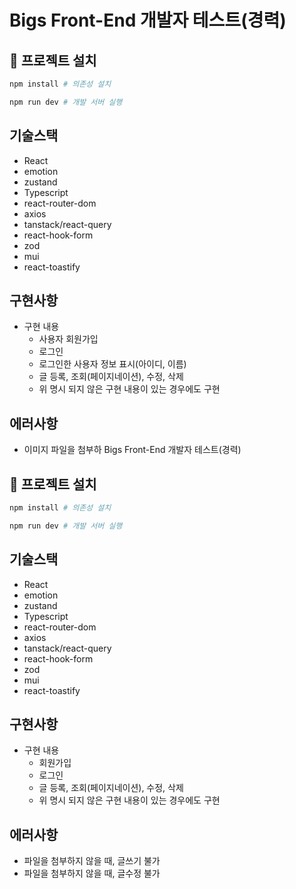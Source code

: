 # Bigs Front-End 개발자 테스트(경력)

## 🚀 프로젝트 설치

```bash
npm install # 의존성 설치

npm run dev # 개발 서버 실행
```

## 기술스택

- React
- emotion
- zustand
- Typescript
- react-router-dom
- axios
- tanstack/react-query
- react-hook-form
- zod
- mui
- react-toastify

## 구현사항

- 구현 내용
  - 사용자 회원가입
  - 로그인
  - 로그인한 사용자 정보 표시(아이디, 이름)
  - 글 등록, 조회(페이지네이션), 수정, 삭제
  - 위 명시 되지 않은 구현 내용이 있는 경우에도 구현

## 에러사항

- 이미지 파일을 첨부하 Bigs Front-End 개발자 테스트(경력)

## 🚀 프로젝트 설치

```bash
npm install # 의존성 설치

npm run dev # 개발 서버 실행
```

## 기술스택

- React
- emotion
- zustand
- Typescript
- react-router-dom
- axios
- tanstack/react-query
- react-hook-form
- zod
- mui
- react-toastify

## 구현사항

- 구현 내용
  - 회원가입
  - 로그인
  - 글 등록, 조회(페이지네이션), 수정, 삭제
  - 위 명시 되지 않은 구현 내용이 있는 경우에도 구현

## 에러사항

- 파일을 첨부하지 않을 때, 글쓰기 불가
- 파일을 첨부하지 않을 때, 글수정 불가
